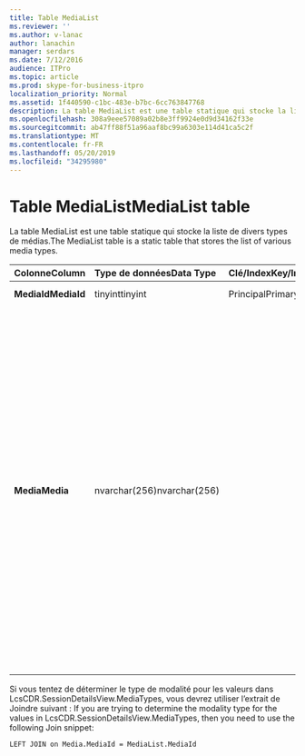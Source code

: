 ```yaml
---
title: Table MediaList
ms.reviewer: ''
ms.author: v-lanac
author: lanachin
manager: serdars
ms.date: 7/12/2016
audience: ITPro
ms.topic: article
ms.prod: skype-for-business-itpro
localization_priority: Normal
ms.assetid: 1f440590-c1bc-483e-b7bc-6cc763847768
description: La table MediaList est une table statique qui stocke la liste de divers types de médias.
ms.openlocfilehash: 308a9eee57089a02b8e3ff9924e0d9d34162f33e
ms.sourcegitcommit: ab47ff88f51a96aaf8bc99a6303e114d41ca5c2f
ms.translationtype: MT
ms.contentlocale: fr-FR
ms.lasthandoff: 05/20/2019
ms.locfileid: "34295980"
---
```

# <a name="medialist-table"></a><span data-ttu-id="9b794-103">Table MediaList</span><span class="sxs-lookup"><span data-stu-id="9b794-103">MediaList table</span></span>
 
<span data-ttu-id="9b794-104">La table MediaList est une table statique qui stocke la liste de divers types de médias.</span><span class="sxs-lookup"><span data-stu-id="9b794-104">The MediaList table is a static table that stores the list of various media types.</span></span>
  
|<span data-ttu-id="9b794-105">**Colonne**</span><span class="sxs-lookup"><span data-stu-id="9b794-105">**Column**</span></span>|<span data-ttu-id="9b794-106">**Type de données**</span><span class="sxs-lookup"><span data-stu-id="9b794-106">**Data Type**</span></span>|<span data-ttu-id="9b794-107">**Clé/Index**</span><span class="sxs-lookup"><span data-stu-id="9b794-107">**Key/Index**</span></span>|<span data-ttu-id="9b794-108">**Détails**</span><span class="sxs-lookup"><span data-stu-id="9b794-108">**Details**</span></span>|
|:-----|:-----|:-----|:-----|
|<span data-ttu-id="9b794-109">**MediaId**</span><span class="sxs-lookup"><span data-stu-id="9b794-109">**MediaId**</span></span> <br/> |<span data-ttu-id="9b794-110">tinyint</span><span class="sxs-lookup"><span data-stu-id="9b794-110">tinyint</span></span>  <br/> |<span data-ttu-id="9b794-111">Principal</span><span class="sxs-lookup"><span data-stu-id="9b794-111">Primary</span></span>  <br/> |<span data-ttu-id="9b794-112">Valeur : 1-7</span><span class="sxs-lookup"><span data-stu-id="9b794-112">Values: 1-7</span></span>  <br/> |
|<span data-ttu-id="9b794-113">**Media**</span><span class="sxs-lookup"><span data-stu-id="9b794-113">**Media**</span></span> <br/> |<span data-ttu-id="9b794-114">nvarchar(256)</span><span class="sxs-lookup"><span data-stu-id="9b794-114">nvarchar(256)</span></span>  <br/> || <span data-ttu-id="9b794-115">Mappage statique de MediaID et des valeurs média :</span><span class="sxs-lookup"><span data-stu-id="9b794-115">Static mapping of MediaID and Media values:</span></span> <br/>  <span data-ttu-id="9b794-116">1 – Messagerie instantanée</span><span class="sxs-lookup"><span data-stu-id="9b794-116">1 -- IM</span></span> <br/>  <span data-ttu-id="9b794-117">2-transfert de fichiers</span><span class="sxs-lookup"><span data-stu-id="9b794-117">2 - File Transfer</span></span> <br/>  <span data-ttu-id="9b794-118">3-assistance à distance</span><span class="sxs-lookup"><span data-stu-id="9b794-118">3 - Remote Assistance</span></span> <br/>  <span data-ttu-id="9b794-119">Partage d’application 4</span><span class="sxs-lookup"><span data-stu-id="9b794-119">4 - Application Sharing</span></span> <br/>  <span data-ttu-id="9b794-120">5 – Audio</span><span class="sxs-lookup"><span data-stu-id="9b794-120">5 -- Audio</span></span> <br/>  <span data-ttu-id="9b794-121">6 – Vidéo</span><span class="sxs-lookup"><span data-stu-id="9b794-121">6 -- Video</span></span> <br/>  <span data-ttu-id="9b794-122">7-invitation à une application</span><span class="sxs-lookup"><span data-stu-id="9b794-122">7 - App Invite</span></span> <br/> |
   
<span data-ttu-id="9b794-123">Si vous tentez de déterminer le type de modalité pour les valeurs dans LcsCDR.SessionDetailsView.MediaTypes, vous devrez utiliser l’extrait de Joindre suivant : </span><span class="sxs-lookup"><span data-stu-id="9b794-123">If you are trying to determine the modality type for the values in LcsCDR.SessionDetailsView.MediaTypes, then you need to use the following Join snippet:</span></span> 
  
```
LEFT JOIN on Media.MediaId = MediaList.MediaId
```
